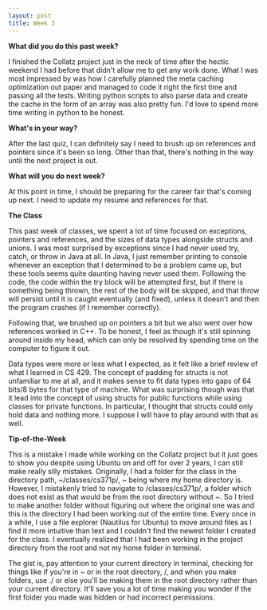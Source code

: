 ```yaml
---
layout: post
title: Week 3
---
```


**What did you do this past week?**

I finished the Collatz project just in the neck of time after the hectic weekend I had before that didn't allow me to get any work done. What I was most impressed by was how I carefully planned the meta caching optimization out paper and managed to code it right the first time and passing all the tests. Writing python scripts to also parse data and create the cache in the form of an array was also pretty fun. I'd love to spend more time writing in python to be honest.

**What's in your way?**

After the last quiz, I can definitely say I need to brush up on references and pointers since it's been so long. Other than that, there's nothing in the way until the next project is out.

**What will you do next week?**

At this point in time, I should be preparing for the career fair that's coming up next. I need to update my resume and references for that.

**The Class**

This past week of classes, we spent a lot of time focused on exceptions, pointers and references, and the sizes of data types alongside structs and unions. I was most surprised by exceptions since I had never used try, catch, or throw in Java at all. In Java, I just remember printing to console whenever an exception that I determined to be a problem came up, but these tools seems quite daunting having never used them. Following the code, the code within the try block will be attempted first, but if there is something being thrown, the rest of the body will be skipped, and that throw will persist until it is caught eventually (and fixed), unless it doesn't and then the program crashes (if I remember correctly).

Following that, we brushed up on pointers a bit but we also went over how references worked in C++. To be honest, I feel as though it's still spinning around inside my head, which can only be resolved by spending time on the computer to figure it out.

Data types were more or less what I expected, as it felt like a brief review of what I learned in CS 429. The concept of padding for structs is not unfamiliar to me at all, and it makes sense to fit data types into gaps of 64 bits/8 bytes for that type of machine. What was surprising though was that it lead into the concept of using structs for public functions while using classes for private functions. In particular, I thought that structs could only hold data and nothing more. I suppose I will have to play around with that as well.

**Tip-of-the-Week**

This is a mistake I made while working on the Collatz project but it just goes to show you despite using Ubuntu on and off for over 2 years, I can still make really silly mistakes. Originally, I had a folder for the class in the directory path, ~/classes/cs371p/, ~ being where my home directory is. However, I mistakenly tried to navigate to /classes/cs371p/, a folder which does not exist as that would be from the root directory without ~. So I tried to make another folder without figuring out where the original one was and this is the directory I had been working out of the entire time. Every once in a while, I use a file explorer (Nautilus for Ubuntu) to move around files as I find it more intuitive than text and I couldn't find the newest folder I created for the class. I eventually realized that I had been working in the project directory from the root and not my home folder in terminal.

The gist is, pay attention to your current directory in terminal, checking for things like if you're in ~ or in the root directory, /, and when you make folders, use ./ or else you'll be making them in the root directory rather than your current directory. It'll save you a lot of time making you wonder if the first folder you made was hidden or had incorrect permissions.
